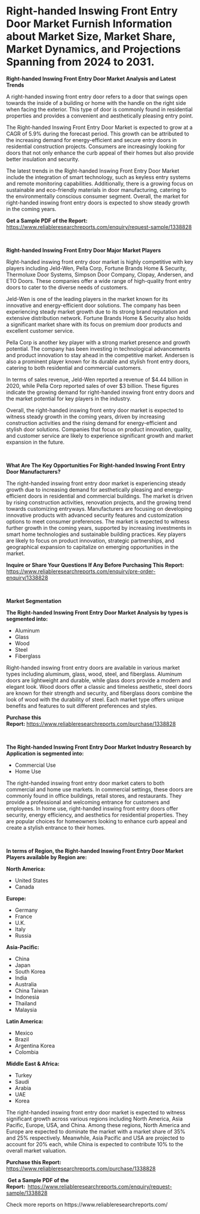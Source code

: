 <p><h1>Right-handed Inswing Front Entry Door Market Furnish Information about Market Size, Market Share, Market Dynamics, and Projections Spanning from 2024 to 2031.</h1></p><p><strong>Right-handed Inswing Front Entry Door Market Analysis and Latest Trends</strong></p>
<p><p>A right-handed inswing front entry door refers to a door that swings open towards the inside of a building or home with the handle on the right side when facing the exterior. This type of door is commonly found in residential properties and provides a convenient and aesthetically pleasing entry point.</p><p>The Right-handed Inswing Front Entry Door Market is expected to grow at a CAGR of 5.9% during the forecast period. This growth can be attributed to the increasing demand for energy-efficient and secure entry doors in residential construction projects. Consumers are increasingly looking for doors that not only enhance the curb appeal of their homes but also provide better insulation and security.</p><p>The latest trends in the Right-handed Inswing Front Entry Door Market include the integration of smart technology, such as keyless entry systems and remote monitoring capabilities. Additionally, there is a growing focus on sustainable and eco-friendly materials in door manufacturing, catering to the environmentally conscious consumer segment. Overall, the market for right-handed inswing front entry doors is expected to show steady growth in the coming years.</p></p>
<p><strong>Get a Sample PDF of the Report:&nbsp;</strong> <a href="https://www.reliableresearchreports.com/enquiry/request-sample/1338828">https://www.reliableresearchreports.com/enquiry/request-sample/1338828</a></p>
<p>&nbsp;</p>
<p><strong>Right-handed Inswing Front Entry Door Major Market Players</strong></p>
<p><p>Right-handed inswing front entry door market is highly competitive with key players including Jeld-Wen, Pella Corp, Fortune Brands Home & Security, Thermoluxe Door Systems, Simpson Door Company, Clopay, Andersen, and ETO Doors. These companies offer a wide range of high-quality front entry doors to cater to the diverse needs of customers.</p><p>Jeld-Wen is one of the leading players in the market known for its innovative and energy-efficient door solutions. The company has been experiencing steady market growth due to its strong brand reputation and extensive distribution network. Fortune Brands Home & Security also holds a significant market share with its focus on premium door products and excellent customer service.</p><p>Pella Corp is another key player with a strong market presence and growth potential. The company has been investing in technological advancements and product innovation to stay ahead in the competitive market. Andersen is also a prominent player known for its durable and stylish front entry doors, catering to both residential and commercial customers.</p><p>In terms of sales revenue, Jeld-Wen reported a revenue of $4.44 billion in 2020, while Pella Corp reported sales of over $3 billion. These figures indicate the growing demand for right-handed inswing front entry doors and the market potential for key players in the industry.</p><p>Overall, the right-handed inswing front entry door market is expected to witness steady growth in the coming years, driven by increasing construction activities and the rising demand for energy-efficient and stylish door solutions. Companies that focus on product innovation, quality, and customer service are likely to experience significant growth and market expansion in the future.</p></p>
<p>&nbsp;</p>
<p><strong>What Are The Key Opportunities For Right-handed Inswing Front Entry Door Manufacturers?</strong></p>
<p><p>The right-handed inswing front entry door market is experiencing steady growth due to increasing demand for aesthetically pleasing and energy-efficient doors in residential and commercial buildings. The market is driven by rising construction activities, renovation projects, and the growing trend towards customizing entryways. Manufacturers are focusing on developing innovative products with advanced security features and customization options to meet consumer preferences. The market is expected to witness further growth in the coming years, supported by increasing investments in smart home technologies and sustainable building practices. Key players are likely to focus on product innovation, strategic partnerships, and geographical expansion to capitalize on emerging opportunities in the market.</p></p>
<p><strong>Inquire or Share Your Questions If Any Before Purchasing This Report:</strong> <a href="https://www.reliableresearchreports.com/enquiry/pre-order-enquiry/1338828">https://www.reliableresearchreports.com/enquiry/pre-order-enquiry/1338828</a></p>
<p>&nbsp;</p>
<p><strong>Market Segmentation</strong></p>
<p><strong>The Right-handed Inswing Front Entry Door Market Analysis by types is segmented into:</strong></p>
<p><ul><li>Aluminum</li><li>Glass</li><li>Wood</li><li>Steel</li><li>Fiberglass</li></ul></p>
<p><p>Right-handed inswing front entry doors are available in various market types including aluminum, glass, wood, steel, and fiberglass. Aluminum doors are lightweight and durable, while glass doors provide a modern and elegant look. Wood doors offer a classic and timeless aesthetic, steel doors are known for their strength and security, and fiberglass doors combine the look of wood with the durability of steel. Each market type offers unique benefits and features to suit different preferences and styles.</p></p>
<p><strong>Purchase this Report:&nbsp;</strong><a href="https://www.reliableresearchreports.com/purchase/1338828">https://www.reliableresearchreports.com/purchase/1338828</a></p>
<p>&nbsp;</p>
<p><strong>The Right-handed Inswing Front Entry Door Market Industry Research by Application is segmented into:</strong></p>
<p><ul><li>Commercial Use</li><li>Home Use</li></ul></p>
<p><p>The right-handed inswing front entry door market caters to both commercial and home use markets. In commercial settings, these doors are commonly found in office buildings, retail stores, and restaurants. They provide a professional and welcoming entrance for customers and employees. In home use, right-handed inswing front entry doors offer security, energy efficiency, and aesthetics for residential properties. They are popular choices for homeowners looking to enhance curb appeal and create a stylish entrance to their homes.</p></p>
<p>&nbsp;</p>
<p><strong>In terms of Region, the Right-handed Inswing Front Entry Door Market Players available by Region are:</strong></p>
<p>
    <p> <strong> North America: </strong>
        <ul>
            <li>United States</li>
            <li>Canada</li>
        </ul>
        </p> 
    <p> <strong> Europe: </strong>
        <ul>
            <li>Germany</li>
            <li>France</li>
            <li>U.K.</li>
            <li>Italy</li>
            <li>Russia</li>
        </ul>
        </p> 
    <p> <strong> Asia-Pacific: </strong>
        <ul>
            <li>China</li>
            <li>Japan</li>
            <li>South Korea</li>
            <li>India</li>
            <li>Australia</li>
            <li>China Taiwan</li>
            <li>Indonesia</li>
            <li>Thailand</li>
            <li>Malaysia</li>
        </ul>
        </p> 
    <p> <strong> Latin America: </strong>
        <ul>
            <li>Mexico</li>
            <li>Brazil</li>
            <li>Argentina Korea</li>
            <li>Colombia</li>
        </ul>
        </p> 
    <p> <strong> Middle East & Africa: </strong>
        <ul>
            <li>Turkey</li>
            <li>Saudi</li>
            <li>Arabia</li>
            <li>UAE</li>
            <li>Korea</li>
        </ul>
    </p>
    </p>
<p><p>The right-handed inswing front entry door market is expected to witness significant growth across various regions including North America, Asia Pacific, Europe, USA, and China. Among these regions, North America and Europe are expected to dominate the market with a market share of 35% and 25% respectively. Meanwhile, Asia Pacific and USA are projected to account for 20% each, while China is expected to contribute 10% to the overall market valuation.</p></p>
<p><strong>Purchase this Report: </strong><a href="https://www.reliableresearchreports.com/purchase/1338828">https://www.reliableresearchreports.com/purchase/1338828</a></p>
<p>&nbsp;<strong>Get a Sample PDF of the Report:&nbsp;&nbsp;</strong><a href="https://www.reliableresearchreports.com/enquiry/request-sample/1338828">https://www.reliableresearchreports.com/enquiry/request-sample/1338828</a></p>
<p><strong></strong></p>
<p>Check more reports on https://www.reliableresearchreports.com/</p>